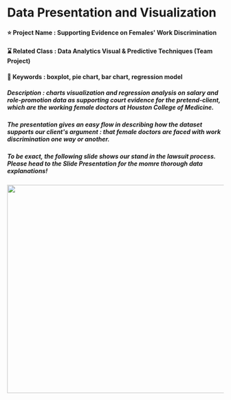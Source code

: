 # Data Presentation and Visualization

#### ⭐ Project Name : Supporting Evidence on Females' Work Discrimination
#### ⌛ Related Class : Data Analytics Visual & Predictive Techniques (Team Project)
#### 🔑 Keywords : boxplot, pie chart, bar chart, regression model
##### Description : charts visualization and regression analysis on salary and role-promotion data as supporting court evidence for the pretend-client, which are the working female doctors at Houston College of Medicine.

##### The presentation gives an easy flow in describing how the dataset supports our client's argument : that female doctors are faced with work discrimination one way or another.
##### To be exact, the following slide shows our stand in the lawsuit process. Please head to the Slide Presentation for the momre thorough data explanations!
<img src="https://github.com/user-attachments/assets/1d3db65c-4759-4f28-81b9-906f2145cd62" width="1000" height="485">

